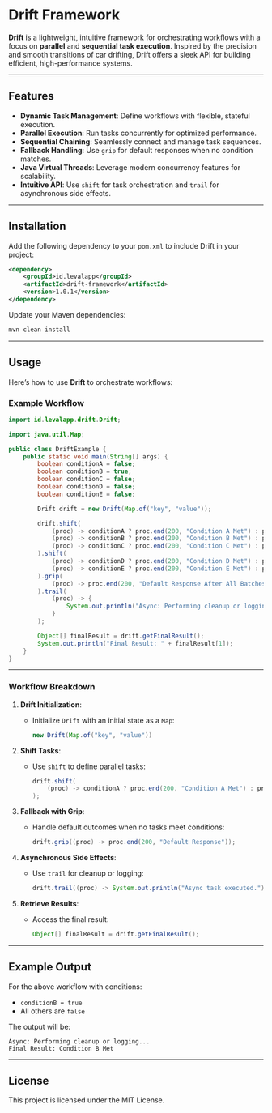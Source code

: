 # Drift Framework  

**Drift** is a lightweight, intuitive framework for orchestrating workflows with a focus on **parallel** and **sequential task execution**. Inspired by the precision and smooth transitions of car drifting, Drift offers a sleek API for building efficient, high-performance systems.

---

## Features  

- **Dynamic Task Management**: Define workflows with flexible, stateful execution.  
- **Parallel Execution**: Run tasks concurrently for optimized performance.  
- **Sequential Chaining**: Seamlessly connect and manage task sequences.  
- **Fallback Handling**: Use `grip` for default responses when no condition matches.  
- **Java Virtual Threads**: Leverage modern concurrency features for scalability.  
- **Intuitive API**: Use `shift` for task orchestration and `trail` for asynchronous side effects.  

---

## Installation  

Add the following dependency to your `pom.xml` to include Drift in your project:

```xml
<dependency>  
    <groupId>id.levalapp</groupId>  
    <artifactId>drift-framework</artifactId>  
    <version>1.0.1</version>  
</dependency>
```

Update your Maven dependencies:

```bash
mvn clean install
```

---

## Usage  

Here’s how to use **Drift** to orchestrate workflows:

### Example Workflow

```java
import id.levalapp.drift.Drift;

import java.util.Map;

public class DriftExample {
    public static void main(String[] args) {
        boolean conditionA = false;
        boolean conditionB = true;
        boolean conditionC = false;
        boolean conditionD = false;
        boolean conditionE = false;

        Drift drift = new Drift(Map.of("key", "value"));

        drift.shift(
            (proc) -> conditionA ? proc.end(200, "Condition A Met") : proc,
            (proc) -> conditionB ? proc.end(200, "Condition B Met") : proc,
            (proc) -> conditionC ? proc.end(200, "Condition C Met") : proc
        ).shift(
            (proc) -> conditionD ? proc.end(200, "Condition D Met") : proc,
            (proc) -> conditionE ? proc.end(200, "Condition E Met") : proc
        ).grip(
            (proc) -> proc.end(200, "Default Response After All Batches")
        ).trail(
            (proc) -> {
                System.out.println("Async: Performing cleanup or logging...");
            }
        );

        Object[] finalResult = drift.getFinalResult();
        System.out.println("Final Result: " + finalResult[1]);
    }
}
```

---

### Workflow Breakdown  

1. **Drift Initialization**:
   - Initialize `Drift` with an initial state as a `Map`:
     ```java
     new Drift(Map.of("key", "value"))
     ```

2. **Shift Tasks**:
   - Use `shift` to define parallel tasks:
     ```java
     drift.shift(
         (proc) -> conditionA ? proc.end(200, "Condition A Met") : proc
     );
     ```

3. **Fallback with Grip**:
   - Handle default outcomes when no tasks meet conditions:
     ```java
     drift.grip((proc) -> proc.end(200, "Default Response"));
     ```

4. **Asynchronous Side Effects**:
   - Use `trail` for cleanup or logging:
     ```java
     drift.trail((proc) -> System.out.println("Async task executed."));
     ```

5. **Retrieve Results**:
   - Access the final result:
     ```java
     Object[] finalResult = drift.getFinalResult();
     ```

---

## Example Output  

For the above workflow with conditions:
- `conditionB = true`
- All others are `false`

The output will be:

```
Async: Performing cleanup or logging...
Final Result: Condition B Met
```

---

## License  

This project is licensed under the MIT License.  